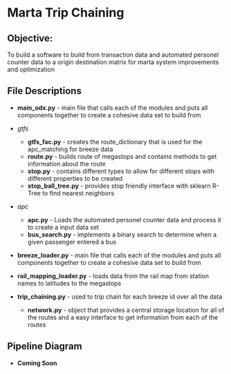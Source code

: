 # Marta Trip Chaining

## Objective:
To build a software to build from transaction data and automated personel counter data to a origin destination matrix for marta system improvements and optimization

## File Descriptions
- **main_odx.py** - main file that calls each of the modules and puts all components together to create a cohesive data set to build from
- *gtfs* 
  - **gtfs_fac.py** - creates the route_dictionary that is used for the apc_matching for breeze data
  - **route.py** - builds route of megastops and contains methods to get information about the route
  - **stop.py** - contains different types to allow for different stops with different properties to be created
  - **stop_ball_tree.py** - provides stop friendly interface with sklearn R-Tree to find nearest neighbors
- *apc*
  - **apc.py** - Loads the automated personel counter data and process it to create a input data set
  - **bus_search.py** - implements a binary search to determine when a given passenger entered a bus
- **breeze_loader.py** - main file that calls each of the modules and puts all components together to create a cohesive data set to build from
- **rail_mapping_loader.py** - loads data from the rail map from station names to latitudes to the megastops

- **trip_chaining.py** - used to trip chain for each breeze id over all the data
  - **network.py** - object that provides a central storage location for all of the routes and a easy interface to get information from  each of the routes


## Pipeline Diagram 

- **Coming Soon**
